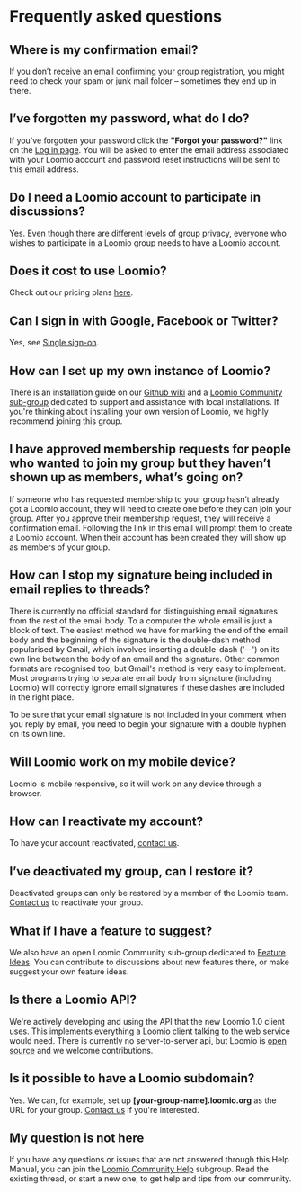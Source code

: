 # Frequently asked questions

## Where is my confirmation email?

If you don’t receive an email confirming your group registration, you might need to check your spam or junk mail folder – sometimes they end up in there.

## I’ve forgotten my password, what do I do?

If you’ve forgotten your password click the **"Forgot your password?"** link on the [Log in page](https://www.loomio.org/users/sign_in). You will be asked to enter the email address associated with your Loomio account and password reset instructions will be sent to this email address.

## Do I need a Loomio account to participate in discussions?

Yes. Even though there are different levels of group privacy, everyone who wishes to participate in a Loomio group needs to have a Loomio account.

## Does it cost to use Loomio?

Check out our pricing plans [here](https://www.loomio.org/pricing).

## Can I sign in with Google, Facebook or Twitter?

Yes, see [Single sign-on](getting_started.html#single-sign-on).

## How can I set up my own instance of Loomio?

There is an installation guide on our [Github wiki](https://github.com/loomio/loomio/wiki) and a [Loomio Community sub-group](https://www.loomio.org/g/C7I2YAPN/loomio-community-installing-loomio) dedicated to support and assistance with local installations. If you're thinking about installing your own version of Loomio, we highly recommend joining this group.

## I have approved membership requests for people who wanted to join my group but they haven’t shown up as members, what’s going on?

If someone who has requested membership to your group hasn’t already got a Loomio account, they will need to create one before they can join your group. After you approve their membership request, they will receive a confirmation email. Following the link in this email will prompt them to create a Loomio account. When their account has been created they will show up as members of your group.

## How can I stop my signature being included in email replies to threads?

There is currently no official standard for distinguishing email signatures from the rest of the email body. To a computer the whole email is just a block of text. The easiest method we have for marking the end of the email body and the beginning of the signature is the double-dash method popularised by Gmail, which involves inserting a double-dash ('--') on its own line between the body of an email and the signature. Other common formats are recognised too, but Gmail's method is very easy to implement. Most programs trying to separate email body from signature (including Loomio) will correctly ignore email signatures if these dashes are included in the right place.

To be sure that your email signature is not included in your comment when you reply by email, you need to begin your signature with a double hyphen on its own line.

## Will Loomio work on my mobile device?

Loomio is mobile responsive, so it will work on any device through a browser.

## How can I reactivate my account?

To have your account reactivated, [contact us](https://loomio.org/contact).

## I’ve deactivated my group, can I restore it?

Deactivated groups can only be restored by a member of the Loomio team. [Contact us](https://loomio.org/contact) to reactivate your group.

## What if I have a feature to suggest?

We also have an open Loomio Community sub-group dedicated to [Feature Ideas](https://www.loomio.org/g/GN7EFQTK/loomio-community-feature-ideas). You can contribute to discussions about new features there, or make suggest your own feature ideas.

## Is there a Loomio API?

We're actively developing and using the API that the new Loomio 1.0 client uses. This implements everything a Loomio client talking to the web service would need. There is currently no server-to-server api, but Loomio is [open source](http://github.com/loomio/loomio) and we welcome contributions.

## Is it possible to have a Loomio subdomain?

Yes. We can, for example, set up **[your-group-name].loomio.org** as the URL for your group. [Contact us](https://loomio.org/contact) if you're interested.

## My question is not here

If you have any questions or issues that are not answered through this Help Manual, you can join the [Loomio Community Help](https://www.loomio.org/invitations/716ae5abb84f4a5ea75c) subgroup. Read the existing thread, or start a new one, to get help and tips from our community.
